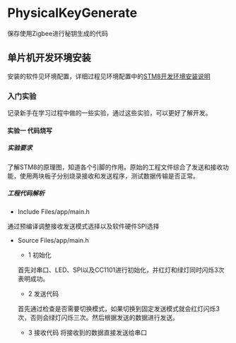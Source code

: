 # PhysicalKeyGenerate
保存使用Zigbee进行秘钥生成的代码
## 单片机开发环境安装
安装的软件见环境配置，详细过程见环境配置中的[STM8开发环境安装说明](https://github.com/deadfishlovecat/PhysicalKeyGenerate/tree/master/%E7%8E%AF%E5%A2%83%E9%85%8D%E7%BD%AE)

### 入门实验 
记录新手在学习过程中做的一些实验，通过这些实验，可以更好了解开发。
#### 实验一 代码烧写
##### 实验要求
了解STM8的原理图，知道各个引脚的作用。原始的工程文件综合了发送和接收功能，使用两块板子分别烧录接收和发送程序，测试数据传输是否正常。

##### 工程代码解析
- Include Files/app/main.h

通过预编译调整接收发送模式选择以及软件硬件SPI选择
- Source Files/app/main.h
  - 1 初始化
   
   首先对串口、LED、SPI以及CC1101进行初始化，并红灯和绿灯同时闪烁3次表明成功。
   - 2 发送代码
    
    首先通过检查是否需要切换模式，如果切换到固定发送模式就会红灯闪烁3次，否则会绿灯闪烁三次。然后根据发送的数据进行发送。

   - 3 接收代码
   将接收到的数据直接发送给串口


